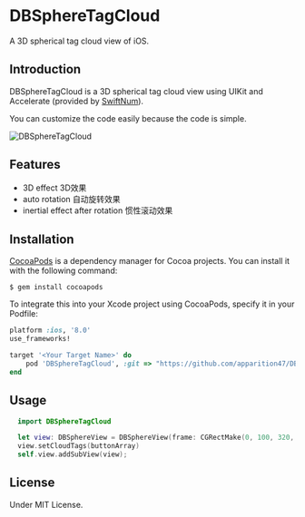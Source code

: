 DBSphereTagCloud
================

A 3D spherical tag cloud view of iOS.

## Introduction

DBSphereTagCloud is a 3D spherical tag cloud view using UIKit and Accelerate (provided by [SwiftNum](https://github.com/donald-pinckney/SwiftNum)).

You can customize the code easily because the code is simple.

![DBSphereTagCloud](https://raw.githubusercontent.com/apparition47/DBSphereTagCloud/master/SCREENSHOT.gif)

## Features

* 3D effect 3D效果
* auto rotation 自动旋转效果
* inertial effect after rotation 惯性滚动效果

## Installation

[CocoaPods](http://cocoapods.org/) is a dependency manager for Cocoa projects. You can install it with the following command:

```shell
$ gem install cocoapods
```

To integrate this into your Xcode project using CocoaPods, specify it in your Podfile:

```ruby
platform :ios, '8.0'
use_frameworks!

target '<Your Target Name>' do
    pod 'DBSphereTagCloud', :git => "https://github.com/apparition47/DBSphereTagCloud.git", :branch => "swift", :submodules => true
end

```

## Usage
```Swift
  import DBSphereTagCloud

  let view: DBSphereView = DBSphereView(frame: CGRectMake(0, 100, 320, 320))
  view.setCloudTags(buttonArray)
  self.view.addSubView(view);
```

## License

Under MIT License.
